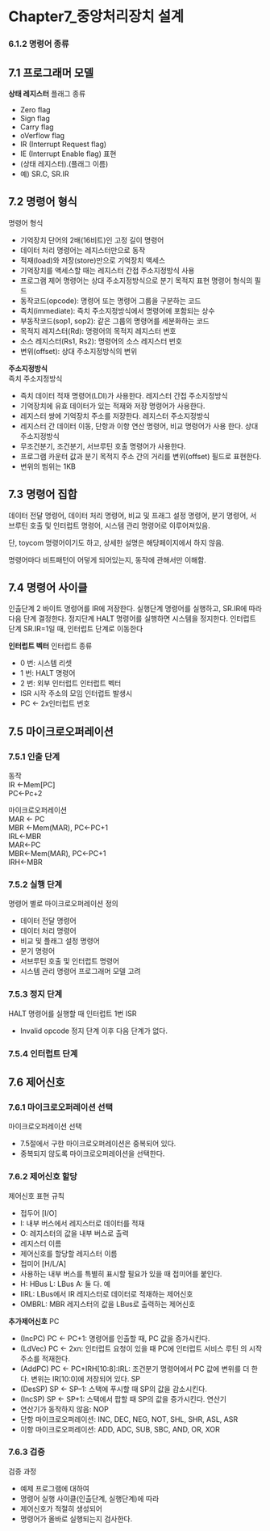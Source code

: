 # Chapter7_중앙처리장치 설계

### 6.1.2 명령어 종류

7.1 프로그래머 모델
---
**상태 레지스터**
플래그 종류  
* Zero flag
* Sign flag
* Carry flag
* oVerflow flag
* IR (Interrupt Request flag)
* IE (Interrupt Enable flag)
표현  
* (상태 레지스터).(플래그 이름)
* 예) SR.C, SR.IR

7.2 명령어 형식
---
명령어 형식
* 기억장치 단어의 2배(16비트)인 고정 길이 명령어
* 데이터 처리 명령어는 레지스터만으로 동작
* 적재(load)와 저장(store)만으로 기억장치 액세스
* 기억장치를 액세스할 때는 레지스터 간접 주소지정방식 사용
* 프로그램 제어 명령어는 상대 주소지정방식으로 분기 목적지 표현
명령어 형식의 필드
* 동작코드(opcode): 명령어 또는 명령어 그룹을 구분하는 코드
* 즉치(immediate): 즉치 주소지정방식에서 명령어에 포함되는 상수
* 부동작코드(sop1, sop2): 같은 그룹의 명령어를 세분화하는 코드
* 목적지 레지스터(Rd): 명령어의 목적지 레지스터 번호
* 소스 레지스터(Rs1, Rs2): 명령어의 소스 레지스터 번호
* 변위(offset): 상대 주소지정방식의 변위

**주소지정방식**                                                  
즉치 주소지정방식
* 즉치 데이터 적재 명령어(LDI)가 사용한다.
레지스터 간접 주소지정방식
* 기억장치에 유효 데이터가 있는 적재와 저장 명령어가 사용한다. 
* 레지스터 쌍에 기억장치 주소를 저장한다.
레지스터 주소지정방식
* 레지스터 간 데이터 이동, 단항과 이항 연산 명령어, 비교 명령어가 사용
한다.
상대 주소지정방식
* 무조건분기, 조건분기, 서브루틴 호출 명령어가 사용한다.
* 프로그램 카운터 값과 분기 목적지 주소 간의 거리를 변위(offset) 필드로
표현한다.
* 변위의 범위는 1KB
  
7.3 명령어 집합
---

데이터 전달 명령어, 데이터 처리 명령어, 비교 및 프래그 설정 명령어, 분기 명령어, 서브루틴 호출 및 인터럽트 명령어, 시스템 관리 명령어로 이루어져있음.

단, toycom 명령어이기도 하고, 상세한 설명은 해당페이지에서 하지 않음.

명령어마다 비트패턴이 어덯게 되어있는지, 동작에 관해서만 이해함.

7.4 명령어 사이클
---
인출단계 2 바이트 명령어를 IR에 저장한다.
실행단계 명령어를 실행하고, SR.IR에 따라 다음 단계 결정한다.
정지단계 HALT 명령어를 실행하면 시스템을 정지한다.
인터럽트단계 SR.IR=1일 때, 인터럽트 단계로 이동한다

**인터럽트 벡터**
인터럽트 종류
* 0 번: 시스템 리셋
* 1 번: HALT 명령어
* 2 번: 외부 인터럽트
인터럽트 벡터
* ISR 시작 주소의 모임
인터럽트 발생시
* PC <- 2ⅹ인터럽트 번호

7.5 마이크로오퍼레이션
---
### 7.5.1 인출 단계
동작   
IR <-Mem[PC]    
PC<-Pc+2    

마이크로오퍼레이션  
MAR <- PC    
MBR <-Mem(MAR), PC<-PC+1   
IRL<-MBR  
MAR<-PC  
MBR<-Mem(MAR), PC<-PC+1  
IRH<-MBR  

### 7.5.2 실행 단계
명령어 별로 마이크로오퍼레이션 정의
* 데이터 전달 명령어
* 데이터 처리 명령어
* 비교 및 플래그 설정 명령어
* 분기 명령어
* 서브루틴 호출 및 인터럽트 명령어
* 시스템 관리 명령어
프로그래머 모델 고려


### 7.5.3 정지 단계
HALT 명령어를 실행할 때
인터럽트 1번 ISR
* Invalid opcode
정지 단계 이후 다음 단계가 없다.

### 7.5.4 인터럽트 단계


7.6 제어신호
---
### 7.6.1 마이크로오퍼레이션 선택
마이크로오퍼레이션 선택
* 7.5절에서 구한 마이크로오퍼레이션은 중복되어 있다.
* 중복되지 않도록 마이크로오퍼레이션을 선택한다.

### 7.6.2 제어신호 할당
제어신호 표현 규칙
* 접두어 [I/O]
* I: 내부 버스에서 레지스터로 데이터를 적재
* O: 레지스터의 값을 내부 버스로 출력
* 레지스터 이름
* 제어신호를 할당할 레지스터 이름
* 접미어 [H/L/A]
* 사용하는 내부 버스를 특별히 표시할 필요가 있을 때 접미어를 붙인다.
* H: HBus L: LBus A: 둘 다.
예
* IIRL: LBus에서 IR 레지스터로 데이터로 적재하는 제어신호
* OMBRL: MBR 레지스터의 값을 LBus로 출력하는 제어신호

**추가제어신호**
PC
* (IncPC) PC <- PC+1: 명령어를 인출할 때, PC 값을 증가시킨다.
* (LdVec) PC <- 2ⅹn: 인터럽트 요청이 있을 때 PC에 인터럽트 서비스 루틴
의 시작 주소를 적재한다. 
* (AddPC) PC <- PC+IRH[10:8]:IRL: 조건분기 명령어에서 PC 값에 변위를 더
한다. 변위는 IR[10:0]에 저장되어 있다. 
SP
* (DesSP) SP ← SP–1: 스택에 푸시할 때 SP의 값을 감소시킨다.
* (IncSP) SP ← SP+1: 스택에서 팝할 때 SP의 값을 증가시킨다.
연산기
* 연산기가 동작하지 않음: NOP
* 단항 마이크로오퍼레이션: INC, DEC, NEG, NOT, SHL, SHR, ASL, ASR
* 이항 마이크로오퍼레이션: ADD, ADC, SUB, SBC, AND, OR, XOR

### 7.6.3 검증
검증 과정
* 예제 프로그램에 대하여
* 명령어 실행 사이클(인출단계, 실행단계)에 따라
* 제어신호가 적절히 생성되어
* 명령어가 올바로 실행되는지 검사한다.

